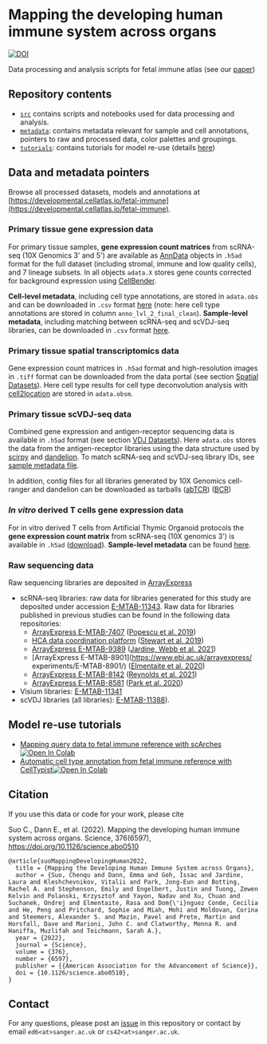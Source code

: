 # Mapping the developing human immune system across organs

[![DOI](https://zenodo.org/badge/325343185.svg)](https://zenodo.org/badge/latestdoi/325343185)

Data processing and analysis scripts for fetal immune atlas (see our [paper](https://www.science.org/doi/10.1126/science.abo0510))

## Repository contents

* [`src`](https://github.com/emdann/Pan_fetal_immune/edit/master/src) contains scripts and notebooks used for data processing and analysis.
* [`metadata`](https://github.com/emdann/Pan_fetal_immune/edit/master/metadata): contains metadata relevant for sample and cell annotations, pointers to raw and processed data, color palettes and groupings.
* [`tutorials`](https://github.com/emdann/Pan_fetal_immune/edit/master/tutorials): contains tutorials for model re-use (details [here](https://github.com/Teichlab/Pan_fetal_immune/tree/metadata_curation#model-re-use-tutorials))

## Data and metadata pointers

Browse all processed datasets, models and annotations at [https://developmental.cellatlas.io/fetal-immune](https://developmental.cellatlas.io/fetal-immune).

### Primary tissue gene expression data  
For primary tissue samples, **gene expression count matrices** from scRNA-seq (10X Genomics 3' and 5') are available as [AnnData](https://anndata-tutorials.readthedocs.io/en/latest/getting-started.html) objects in `.h5ad` format for the full dataset (including stromal, immune and low quality cells), and 7 lineage subsets. In all objects `adata.X` stores gene counts corrected for background expression using [CellBender](https://github.com/broadinstitute/CellBender).

**Cell-level metadata**, including cell type annotations, are stored in `adata.obs` and can be downloaded in `.csv` format [here](https://cellgeni.cog.sanger.ac.uk/developmentcellatlas/fetal-immune/PAN.A01.v01.entire_data_normalised_log.20210429.full_obs.annotated.clean.csv) (note: here cell type annotations are stored in column `anno_lvl_2_final_clean`). **Sample-level metadata**, including matching between scRNA-seq and scVDJ-seq libraries, can be downloaded in `.csv` format [here](). 

### Primary tissue spatial transcriptomics data
Gene expression count matrices in `.h5ad` format and high-resolution images in `.tiff` format can be downloaded from the data portal (see section [Spatial Datasets](https://developmental.cellatlas.io/fetal-immune)). Here cell type results for cell type deconvolution analysis with [cell2location](https://cell2location.readthedocs.io/en/latest/) are stored in `adata.obsm`. 

### Primary tissue scVDJ-seq data
Combined gene expression and antigen-receptor sequencing data is available in `.h5ad` format (see section [VDJ Datasets](https://developmental.cellatlas.io/fetal-immune)). Here `adata.obs` stores the data from the antigen-receptor libraries using the data structure used by [scirpy](https://github.com/scverse/scirpy) and [dandelion](https://github.com/zktuong/dandelion). To match scRNA-seq and scVDJ-seq library IDs, see [sample metadata file](). 

In addition, contig files for all libraries generated by 10X Genomics cell-ranger and dandelion can be downloaded as tarballs ([abTCR](https://cellgeni.cog.sanger.ac.uk/developmentcellatlas/fetal-immune/panfetal_abTCR.tar.gz)) ([BCR](https://cellgeni.cog.sanger.ac.uk/developmentcellatlas/fetal-immune/panfetal_BCR.tar.gz))

### _In vitro_ derived T cells gene expression data  
For in vitro derived T cells from Artificial Thymic Organoid protocols the **gene expression count matrix** from scRNA-seq (10X genomics 3') is available in `.h5ad` ([download](https://cellgeni.cog.sanger.ac.uk/developmentcellatlas/fetal-immune/ATO_adata.h5ad)). **Sample-level metadata** can be found [here](https://github.com/Teichlab/Pan_fetal_immune/blob/master/metadata/ATO_metadata_26102021.csv).


### Raw sequencing data 
Raw sequencing libraries are deposited in [ArrayExpress](https://www.ebi.ac.uk/biostudies/arrayexpress/)
- scRNA-seq libraries: raw data for libraries generated for this study are deposited under accession [E-MTAB-11343](https://www.ebi.ac.uk/arrayexpress/experiments/E-MTAB-11343/). Raw data for libraries published in previous studies can be found in the following data repositories: 
    - [ArrayExpress E-MTAB-7407](https://www.ebi.ac.uk/arrayexpress/experiments/E-MTAB-7407/) ([Popescu et al. 2019](https://www.nature.com/articles/s41586-019-1652-y))
    - [HCA data coordination platform](https://data.humancellatlas.org/explore/projects/abe1a013-af7a-45ed-8c26-f3793c24a1f4) ([Stewart et al. 2019](https://www.science.org/doi/10.1126/science.aat5031))
    - [ArrayExpress E-MTAB-9389](https://www.ebi.ac.uk/arrayexpress/experiments/E-MTAB-9389/) ([Jardine, Webb et al. 2021](https://www.nature.com/articles/s41586-021-03929-x))
    - [ArrayExpress E-MTAB-8901](https://www.ebi.ac.uk/arrayexpress/ experiments/E-MTAB-8901/) ([Elmentaite et al. 2020](https://doi.org/10.1016/j.devcel.2020.11.010))
    - [ArrayExpress E-MTAB-8142](https://www.ebi.ac.uk/arrayexpress/experiments/E-MTAB-8142) ([Reynolds et al. 2021](doi:10.1126/science.aba6500))
    - [ArrayExpress E-MTAB-8581](https://www.ebi.ac.uk/arrayexpress/experiments/E-MTAB-8581) ([Park et al. 2020](http://dx.doi.org/10.1126/science.aay3224))
- Visium libraries: [E-MTAB-11341](https://www.ebi.ac.uk/arrayexpress/experiments/E-MTAB-11341/) 
- scVDJ libraries (all libraries): [E-MTAB-11388](https://www.ebi.ac.uk/arrayexpress/experiments/E-MTAB-11388/)). 

  

## Model re-use tutorials

- [Mapping query data to fetal immune reference with scArches](https://nbviewer.org/github/Teichlab/Pan_fetal_immune/blob/master/tutorials/tutorial_query2reference_mapping.ipynb) 
[![Open In Colab](https://colab.research.google.com/assets/colab-badge.svg)](https://colab.research.google.com/github/Teichlab/Pan_fetal_immune/blob/master/tutorials/tutorial_query2reference_mapping.ipynb)
- [Automatic cell type annotation from fetal immune reference with CellTypist](https://nbviewer.org/github/Teichlab/Pan_fetal_immune/blob/master/tutorials/tutorial_celltypist_fetal_immune.ipynb)[![Open In Colab](https://colab.research.google.com/assets/colab-badge.svg)](https://colab.research.google.com/github/Teichlab/Pan_fetal_immune/blob/master/tutorials/tutorial_celltypist_fetal_immune.ipynb)

## Citation

If you use this data or code for your work, please cite

Suo C., Dann E., et al. (2022). Mapping the developing human immune system across organs. Science, 376(6597), https://doi.org/10.1126/science.abo0510

```
@article{suoMappingDevelopingHuman2022,
  title = {Mapping the Developing Human Immune System across Organs},
  author = {Suo, Chenqu and Dann, Emma and Goh, Issac and Jardine, Laura and Kleshchevnikov, Vitalii and Park, Jong-Eun and Botting, Rachel A. and Stephenson, Emily and Engelbert, Justin and Tuong, Zewen Kelvin and Polanski, Krzysztof and Yayon, Nadav and Xu, Chuan and Suchanek, Ondrej and Elmentaite, Rasa and Dom{\'i}nguez Conde, Cecilia and He, Peng and Pritchard, Sophie and Miah, Mohi and Moldovan, Corina and Steemers, Alexander S. and Mazin, Pavel and Prete, Martin and Horsfall, Dave and Marioni, John C. and Clatworthy, Menna R. and Haniffa, Muzlifah and Teichmann, Sarah A.},
  year = {2022},
  journal = {Science},
  volume = {376},
  number = {6597},
  publisher = {{American Association for the Advancement of Science}},
  doi = {10.1126/science.abo0510},
}
``` 

## Contact

For any questions, please post an [issue](https://github.com/emdann/Pan_fetal_immune/issues?q=is%3Aissue+is%3Aopen+sort%3Aupdated-desc) in this repository or contact by email `ed6<at>sanger.ac.uk` or `cs42<at>sanger.ac.uk`.





